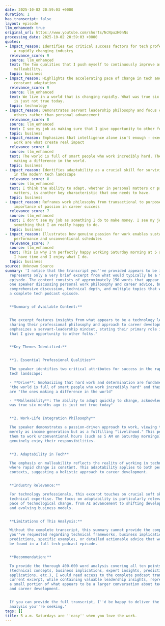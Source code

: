 ```yaml
---
date: 2025-10-02 20:59:03 +0000
duration: 1
has_transcript: false
layout: episode
llm_enhanced: true
original_url: https://www.youtube.com/shorts/NcNpuzH0nNs
processing_date: 2025-10-02 20:59:03 +0000
quotes:
- impact_reason: Identifies two critical success factors for tech professionals in
    a rapidly changing industry
  relevance_score: 9
  source: llm_enhanced
  text: The two qualities that I push myself to continuously improve are drive and
    malleability.
  topic: business
- impact_reason: Highlights the accelerating pace of change in tech and the need for
    constant adaptation
  relevance_score: 9
  source: llm_enhanced
  text: We live in a world that is changing rapidly. What was true six months ago
    is just not true today.
  topic: technology
- impact_reason: Demonstrates servant leadership philosophy and focus on empowering
    others rather than personal advancement
  relevance_score: 8
  source: llm_enhanced
  text: I see my job as making sure that I give opportunity to other folks.
  topic: business
- impact_reason: Emphasizes that intelligence alone isn't enough - execution and hard
    work are what create real impact
  relevance_score: 8
  source: llm_enhanced
  text: The world is full of smart people who work incredibly hard. They're the ones
    making a difference in the world.
  topic: business
- impact_reason: Identifies adaptability as a crucial skill for surviving and thriving
    in the modern tech landscape
  relevance_score: 8
  source: llm_enhanced
  text: I think the ability to adapt, whether in personal matters or professional
    matters, is another key characteristic that one needs to have.
  topic: business
- impact_reason: Reframes work philosophy from transactional to purposeful, showing
    importance of passion in career success
  relevance_score: 7
  source: llm_enhanced
  text: I don't see my job as something I do to make money. I see my job as my livelihood,
    something that I am really happy to do.
  topic: business
- impact_reason: Illustrates how genuine passion for work enables sustainable high
    performance and unconventional schedules
  relevance_score: 7
  source: llm_enhanced
  text: This is why I'm perfectly happy working Saturday morning at 5 a.m. because
    I have time and I enjoy what I do.
  topic: business
source: Unknown Source
summary: 'I notice that the transcript you''ve provided appears to be incomplete or
  represents only a very brief excerpt from what would typically be a full podcast
  episode. The content consists of approximately 150 words that appear to be from
  one speaker discussing personal work philosophy and career advice, but lacks the
  comprehensive discussion, technical depth, and multiple topics that would characterize
  a complete tech podcast episode.


  **Summary of Available Content:**


  The excerpt features insights from what appears to be a technology leader or executive
  sharing their professional philosophy and approach to career development. The speaker
  emphasizes a servant-leadership mindset, stating their primary role is "making sure
  that I give opportunity to other folks."


  **Key Themes Identified:**


  **1. Essential Professional Qualities**

  The speaker identifies two critical attributes for success in the rapidly evolving
  tech landscape:

  - **Drive**: Emphasizing that hard work and determination are fundamental, noting
  "the world is full of smart people who work incredibly hard" and these individuals
  are "the ones making a difference in the world"

  - **Malleability**: The ability to adapt quickly to change, acknowledging that "what
  was true six months ago is just not true today"


  **2. Work-Life Integration Philosophy**

  The speaker demonstrates a passion-driven approach to work, viewing their role not
  merely as income generation but as a fulfilling "livelihood." This perspective enables
  them to work unconventional hours (such as 5 AM on Saturday mornings) because they
  genuinely enjoy their responsibilities.


  **3. Adaptability in Tech**

  The emphasis on malleability reflects the reality of working in technology sectors
  where rapid change is constant. This adaptability applies to both personal and professional
  contexts, suggesting a holistic approach to career development.


  **Industry Relevance:**

  For technology professionals, this excerpt touches on crucial soft skills that complement
  technical expertise. The focus on adaptability is particularly relevant given the
  pace of technological change, from AI advancement to shifting development methodologies
  and evolving business models.


  **Limitations of This Analysis:**

  Without the complete transcript, this summary cannot provide the comprehensive analysis
  you''ve requested regarding technical frameworks, business implications, industry
  predictions, specific examples, or detailed actionable advice that would typically
  be found in a full tech podcast episode.


  **Recommendation:**

  To provide the thorough 400-600 word analysis covering all ten points you''ve outlined
  (technical concepts, business implications, expert insights, predictions, practical
  applications, etc.), I would need access to the complete podcast transcript. The
  current excerpt, while containing valuable leadership insights, represents only
  a small portion of what appears to be a larger conversation about technology leadership
  and career development.


  If you can provide the full transcript, I''d be happy to deliver the comprehensive
  analysis you''re seeking.'
tags: []
title: 5 a.m. Saturdays are ''easy'' when you love the work.
---
```


<!-- Episode automatically generated from analysis data -->
<!-- Processing completed: 2025-10-02 20:59:03 UTC -->
